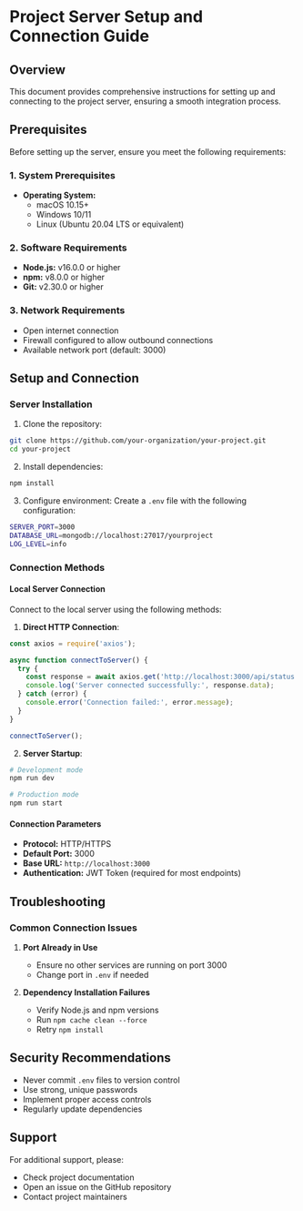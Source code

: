 # Project Server Setup and Connection Guide

## Overview
This document provides comprehensive instructions for setting up and connecting to the project server, ensuring a smooth integration process.

## Prerequisites
Before setting up the server, ensure you meet the following requirements:

### 1. System Prerequisites
- **Operating System:** 
  - macOS 10.15+
  - Windows 10/11
  - Linux (Ubuntu 20.04 LTS or equivalent)

### 2. Software Requirements
- **Node.js:** v16.0.0 or higher
- **npm:** v8.0.0 or higher
- **Git:** v2.30.0 or higher

### 3. Network Requirements
- Open internet connection
- Firewall configured to allow outbound connections
- Available network port (default: 3000)

## Setup and Connection

### Server Installation
1. Clone the repository:
```bash
git clone https://github.com/your-organization/your-project.git
cd your-project
```

2. Install dependencies:
```bash
npm install
```

3. Configure environment:
Create a `.env` file with the following configuration:
```bash
SERVER_PORT=3000
DATABASE_URL=mongodb://localhost:27017/yourproject
LOG_LEVEL=info
```

### Connection Methods

#### Local Server Connection
Connect to the local server using the following methods:

1. **Direct HTTP Connection**:
```javascript
const axios = require('axios');

async function connectToServer() {
  try {
    const response = await axios.get('http://localhost:3000/api/status');
    console.log('Server connected successfully:', response.data);
  } catch (error) {
    console.error('Connection failed:', error.message);
  }
}

connectToServer();
```

2. **Server Startup**:
```bash
# Development mode
npm run dev

# Production mode
npm run start
```

#### Connection Parameters
- **Protocol:** HTTP/HTTPS
- **Default Port:** 3000
- **Base URL:** `http://localhost:3000`
- **Authentication:** JWT Token (required for most endpoints)

## Troubleshooting

### Common Connection Issues
1. **Port Already in Use**
   - Ensure no other services are running on port 3000
   - Change port in `.env` if needed

2. **Dependency Installation Failures**
   - Verify Node.js and npm versions
   - Run `npm cache clean --force`
   - Retry `npm install`

## Security Recommendations
- Never commit `.env` files to version control
- Use strong, unique passwords
- Implement proper access controls
- Regularly update dependencies

## Support
For additional support, please:
- Check project documentation
- Open an issue on the GitHub repository
- Contact project maintainers